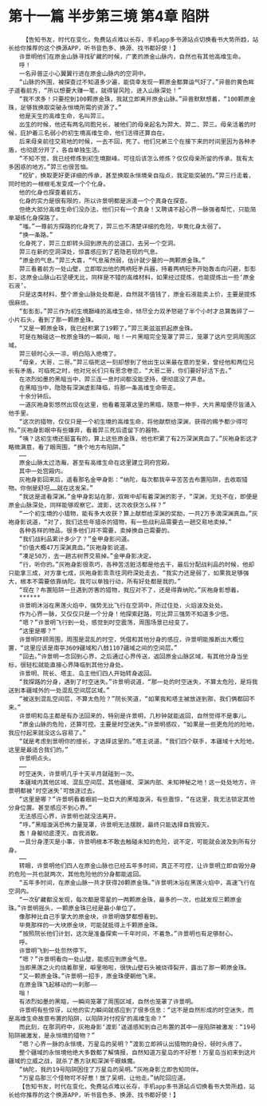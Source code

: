# 第十一篇 半步第三境 第4章 陷阱
        【告知书友，时代在变化，免费站点难以长存，手机app多书源站点切换看书大势所趋，站长给你推荐的这个换源APP，听书音色多、换源、找书都好使！】
       许景明他们在原金山脉寻找矿藏的时候，广袤的原金山脉内，自然也有其他高维生命。
       呼！
       一名异兽正小心翼翼行进在原金山脉内的空洞中。
       “山脉的外围，被探查过不知道多少遍，能侥幸发现一颗原金都算运气好了。”异兽的黄色眸子遥看前方，“所以想要大赚一笔，就得冒风险，进入山脉深处！”
       “我不求多！只要挖到100颗原金珠，我就立即离开原金山脉。”异兽默默想着，“100颗原金珠，足够我换取突破永恒境所需的资源了。”
       他是天生的高维生命，名叫羿三。
       出生的时候，他还有两名同胞兄长，被他们的母亲起名为羿大、羿二、羿三。母亲活着的时候，庇护着三名弱小的初生境高维生命，他们活得还算自在。
       后来母亲前往交易地的时候，一去不回，死了。他们兄弟三个在接下来的时间里因为各种矛盾，也彻底分开了，各自单独生活。
       “不知不觉，我已经修炼到初生境巅峰。可往后该怎么修炼？仅仅母亲所留的传承，我有太多困惑的地方。”羿三也很苦恼。
       “挖矿，换取更好更详细的传承，甚至换取永恒境亲自指点，我定能突破的。”羿三行走着，同时他的一根根毛发变成一个个化身。
       他的化身也探查着前方。
       化身的实力是很有限的，所以许景明都是派遣一个个真身在探查。
       但绝大部分高维生命们没办法，他们只有一个真身！又聘请不起心界一脉强者帮忙，只能简单凝练化身探路了。
       “嗤。”一尊前方探路的化身死了，羿三也不清楚详细的危险，毕竟化身太弱了。
       “换一条路。”
       化身死了，羿三立即转头回到原先的岔道口，去另一个空洞。
       羿三在新的空洞深处，惊喜感应到了若隐若现的气息。
       “原金的气息。”羿三大喜，“气息虽然弱，估计就少量的一两颗原金珠。”
       羿三看着前方一处山壁，立即取出他的两柄短矛兵器，持着两柄短矛开始轰击向闪避，彭彭彭，这原金山脉山石坚硬无比，同样是不错的高维材料，如果经过提炼，也能提炼出一些‘原金石液’。
       只是这类材料，整个原金山脉处处都是，自然就不值钱了，原金石液能卖上价，主要是提炼很麻烦。
       “彭彭彭。”羿三作为初生境巅峰的高维生命，倾尽全力双矛怒砸了半个小时才总算轰碎了一小片石头，看到了那一颗原金珠。
       “又是一颗原金珠，我已经积累了19颗了。”羿三美滋滋抓起原金珠。
       可是在触碰这一枚原金珠的一瞬间，嗡！一片黑暗完全笼罩了羿三，笼罩了这片空洞周围区域。
       羿三顿时心头一凉，明白陷入绝境了。
       “母亲，大哥，二哥。”羿三临死这一刻却想到了他出生以来最在意的至亲，曾经他和两位兄长有矛盾，可临死之时，他对兄长们只有思念卷恋，“大哥二哥，你们要好好活下去。”
       在浓烈如墨的黑暗当中，羿三连一息时间都没能坚持，便彻底没了声息。
       在黑暗当中，隐隐有深渊虚影降临，将那一条高维生命带走。
       十余分钟后。
       一道灰袍身影悠然出现在这里，他看着笼罩这里的黑暗，随意一伸手，大片黑暗便尽皆涌入他手里。
       “这次的猎物，仅仅只是一个初生境的高维生命，将他献祭给深渊，获得的赐予都少得可怜。”灰袍身影眼中有些嫌弃，看着羿三死后遗留下的器物。
       “咦？这初生境还挺富有的，算上这些原金珠，他也积累了有2万深渊真血了。”灰袍身影这才略微满意，看了眼周围，“换个地方布陷阱。”
       ……
       原金山脉太过浩瀚，甚至有高维生命在这里建立洞府宫殿。
       其中一处宫殿内。
       灰袍身影回来后，遥看那名金甲身影：“纳陀，每次都我辛辛苦苦去布置陷阱，去收取猎物。你倒是舒坦……就在这发呆。”
       “我这是遥看深渊。”金甲身影站在那，双眸中却有着深渊的影子，“深渊，无处不在，即便是原金山脉深处，同样能够观察它。渡影，这次收获怎么样？”
       “一个初生境的小猎物，能有多大收获？算上献祭给深渊的奖励，一共2万多滴深渊真血。”灰袍身影说道，“对了，我们这些年猎杀的猎物，有一些战利品需要去一趟交易地卖掉。”
       各种各样的物品，很多他们并不需要，卖掉换自己需要的。
       “我们战利品累计多少了？”金甲身影问道。
       “价值大概47万深渊真血。”灰袍身影说道。
       “凑足50万，去一趟古树界交易掉。”金甲身影决定。
       “行，听你的。”灰袍身影很乖巧，各种苦活脏活都是他去干，最后分配战利品的时候，他却只能拿三成，对方拿七成，灰袍身影乖乖往洞府深处走去，“我实力还是弱了，如果我足够强大，根本不需要依靠纳陀。我可以单独行动，所有好处都是我的。”
       “现在？布置陷阱一旦遇到厉害的猎物，我应对不了，还是得靠纳陀。”灰袍身影想着。
       ******
       许景明沐浴在黑莲火焰中，强势无比飞行在空洞中，所过住处，火焰波及处处。
       作为心界一脉，又仅仅只是一个分身！他探索赶路，可比羿三强势不知道多少倍。
       “嗯？”许景明飞行到一处，感觉到时空震荡，周围场景已经变了。
       “这里是哪？”
       许景明环顾周围，周围是混乱的时空，凭借和其他分身的感应，许景明能推断出大概位置，“这里应该是南亭3609疆域和八鼓1107疆域之间的空间层。”
       “回去。”许景明一念回到心界，之后通过心界传送，返回原金山脉区域，有其他分身当坐标，很轻松就能直接心界降临到其他分身处。
       许景明、院长、塔主、岛主他们四人开始转身返回。
       “我探路的分身，遇到了时空迷失。”许景明说道，“那一处的时空迷失，不算太危险，是将我送到本疆域外的一处混乱空间层区域。”
       “被送到混乱空间层，不算太危险？”院长笑道，“如果我和塔主被放逐到那，我们俩都回不来。”
       许景明和岛主都是有办法回来的，特别是许景明，几秒钟就能返回，自然觉得不是事儿。
       “原金山脉的危险，还算可控。主要是时空迷失。”许景明感叹，“如果是一些更危险的险地，我应付起来就没这么容易了。”
       “就是考虑到景明你的擅长，才选择这里的。”塔主说道，“我们四个联手，本疆域十大险地，这里是最适合我们的。”
       许景明点头。
       ……
       时空迷失，许景明几乎十天半月就碰到一次。
       本疆域内其他区域、混乱空间层、其他疆域、深渊内部、未知神秘之地！这一处处地方，许景明都被‘时空迷失’可放逐过去。
       “这里是哪？”许景明看着眼前一处巨大的黑暗漩涡，有些震惊，“在这里，我无法锁定其他分身位置。甚至感应不到心界。”
       无法感应心界，许景明也就没法离开。
       “呼。”黑暗漩涡恐怖力量笼罩，许景明无法摆脱，最终只能选择自我毁灭。
       轰！身躯彻底湮灭，自我消散。
       一具分身湮灭是小事，许景明根本不敢去触碰未知的危险，说不定，可能就会波及到所有分身。
       ……
       转眼，许景明他们四人在原金山脉也已经五年多时间，真正不可控，让许景明立即自毁分身的危险一共也就两次，其他危险他的分身都能返回。
       “五年多时间，在原金山脉一共才获得20颗原金珠。”许景明沐浴在黑莲火焰中，高速飞行在空洞内。
       “一次矿藏都没发现，每次都是零星的一两颗原金珠，最多的一次，也就发现三颗原金珠。”许景明摇头，一颗原金珠已经是最小单位了。
       像那种比自己手掌大的原金块，许景明做梦都想看到。
       毕竟那样的一大块原金块，可能就抵得上千颗原金珠。
       “按照院长他们计划，这次是准备探索一千年时间，不着急。”许景明也有足够耐心。
       呼。
       许景明飞到一处忽然停下。
       “嗯？”许景明看向一处山壁，能感应到原金气息。
       当即黑莲之火灼烧着那里，噼里啪啦，很快山壁石头被烧得裂开，露出了那一颗原金珠。
       “又一颗原金珠。”许景明一招手，原金珠便朝他飞来。
       在原金珠飞起移动的一刹那——
       嗡！
       有浓烈如墨的黑暗，一瞬间笼罩了周围区域，自然也笼罩了许景明。
       许景明有些惊讶，以他的实力瞬间就感应到了很多信息：“这不是自然形成的时空迷失，而是高维生命故意布置的陷阱，以陷阱对付挖矿的高维生命？”
       而此刻，在那洞府中，灰袍身影‘渡影’遥遥感知到自己布置的其中一座陷阱被激发：“19号陷阱被激发，是永恒境的猎物？”
       “嗯？心界一脉的永恒境，万星岛的吴明？”渡影立即辨认出猎物的身份，顿时头疼了。
       整个疆域的永恒境他绝大多数都了解情报，自然知道万星岛的不好惹！万星岛当初来到这片疆域的立威之战，就杀了愚方驮和深渊千眼蛛魔。
       “纳陀，我的19号陷阱困住了万星岛的吴明。”灰袍身影立即告知同伴。
       “万星岛那三个怪物可不好惹！放了吴明，让他走。”纳陀回应道。
       【告知书友，时代在变化，免费站点难以长存，手机app多书源站点切换看书大势所趋，站长给你推荐的这个换源APP，听书音色多、换源、找书都好使！】